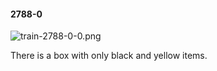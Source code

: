 #### 2788-0
![train-2788-0-0.png](https://github.com/lil-lab/nlvr/raw/master/nlvr/train/images/21/train-2788-0-0.png "train-2788-0-0.png")

There is a box with only black and yellow items.
